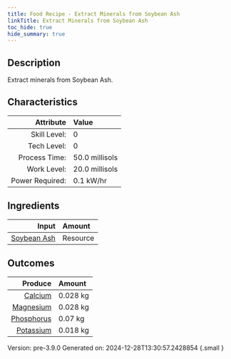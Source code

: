 ```yaml
---
title: Food Recipe - Extract Minerals from Soybean Ash
linkTitle: Extract Minerals from Soybean Ash
toc_hide: true
hide_summary: true
---
```


## Description
Extract minerals from Soybean Ash. 

## Characteristics

| Attribute      | Value |
|--------:|:------|
|Skill Level:|0|
|Tech Level:|0|
|Process Time:|50.0 millisols|
|Work Level:|20.0 millisols|
|Power Required:|0.1 kW/hr|

## Ingredients

| Input      | Amount |
|--------:|:------|
|[Soybean Ash](/docs/definitions/resource/soybean-ash)|Resource|1.0 kg|

## Outcomes


| Produce      | Amount |
|--------:|:------|
|[Calcium](/docs/definitions/resource/calcium)|0.028 kg|
|[Magnesium](/docs/definitions/resource/magnesium)|0.028 kg|
|[Phosphorus](/docs/definitions/resource/phosphorus)|0.07 kg|
|[Potassium](/docs/definitions/resource/potassium)|0.018 kg|


Version: pre-3.9.0 Generated on: 2024-12-28T13:30:57.2428854
{.small }

